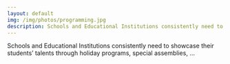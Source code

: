 ```yaml
---
layout: default
img: /img/photos/programming.jpg
description: Schools and Educational Institutions consistently need to showcase their students’ talents
---
```


Schools and Educational Institutions consistently need to showcase their students’ talents through holiday programs, 
special assemblies, …
